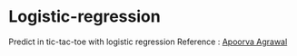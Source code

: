 # Logistic-regression
Predict in tic-tac-toe with logistic regression
Reference : [Apoorva Agrawal](https://medium.com/data-science-group-iitr/logistic-regression-simplified-9b4efe801389)
